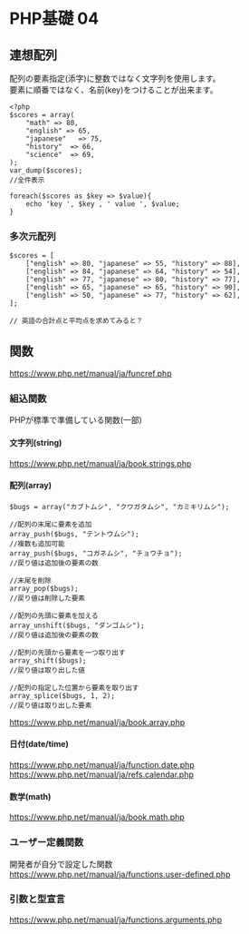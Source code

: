 # PHP基礎 04
## 連想配列
配列の要素指定(添字)に整数ではなく文字列を使用します。  
要素に順番ではなく、名前(key)をつけることが出来ます。  
```
<?php
$scores = array(
    "math" => 80,
    "english" => 65,
    "japanese"   => 75,
    "history"  => 66,
    "science"  => 69,
);
var_dump($scores);
//全件表示

foreach($scores as $key => $value){
    echo 'key ', $key , ' value ', $value;
}
```

### 多次元配列
```
$scores = [
    ["english" => 80, "japanese" => 55, "history" => 88],
    ["english" => 84, "japanese" => 64, "history" => 54],
    ["english" => 77, "japanese" => 80, "history" => 77],
    ["english" => 65, "japanese" => 65, "history" => 90],
    ["english" => 50, "japanese" => 77, "history" => 62],
];

// 英語の合計点と平均点を求めてみると？
````

## 関数
https://www.php.net/manual/ja/funcref.php

### 組込関数
PHPが標準で準備している関数(一部)
#### 文字列(string)
https://www.php.net/manual/ja/book.strings.php
#### 配列(array)
```
$bugs = array("カブトムシ", "クワガタムシ", "カミキリムシ");

//配列の末尾に要素を追加
array_push($bugs, "テントウムシ");
//複数も追加可能
array_push($bugs, "コガネムシ", "チョウチョ");
//戻り値は追加後の要素の数

//末尾を削除
array_pop($bugs);
//戻り値は削除した要素

//配列の先頭に要素を加える
array_unshift($bugs, "ダンゴムシ");
//戻り値は追加後の要素の数

//配列の先頭から要素を一つ取り出す
array_shift($bugs);
//戻り値は取り出した値

//配列の指定した位置から要素を取り出す
array_splice($bugs, 1, 2);
//戻り値は取り出した要素
```
https://www.php.net/manual/ja/book.array.php  
#### 日付(date/time)
https://www.php.net/manual/ja/function.date.php  
https://www.php.net/manual/ja/refs.calendar.php
#### 数学(math)
https://www.php.net/manual/ja/book.math.php

### ユーザー定義関数
開発者が自分で設定した関数  
https://www.php.net/manual/ja/functions.user-defined.php

### 引数と型宣言
https://www.php.net/manual/ja/functions.arguments.php
